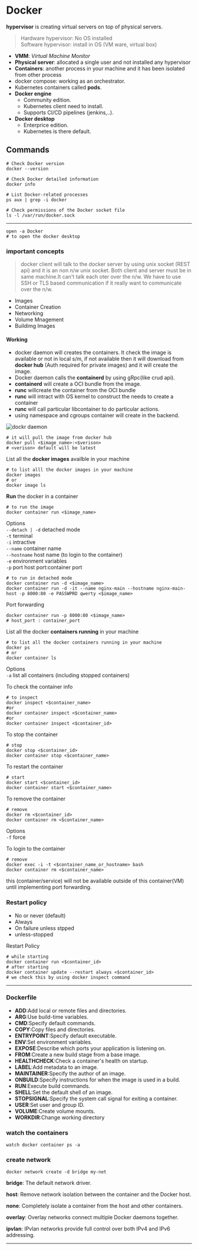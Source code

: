 # Docker

**hypervisor** is creating virtual servers on top of physical servers.  
> Hardware hypervisor: No OS installed  
Software hypervisor: install in OS (VM ware, virtual box)  

- **VMM**: *Virtual Machine Monitor*
- **Physical server**: allocated a single user and not installed any hypervisor  
- **Containers**: another process in your machine and it has been isolated from other process
- docker compose: working as an orchestrator.  
- Kubernetes containers called **pods**.  
- **Docker engine**  
  - Community edition.  
  - Kubernetes client need to install.  
  - Supports CI/CD pipelines (jenkins,..).  
- **Docker desktop**  
  - Enterprice edition.
  - Kubernetes is there default.

## Commands

```shell
# Check Docker version
docker --version

# Check Docker detailed information
docker info

# List Docker-related processes
ps aux | grep -i docker

# Check permissions of the Docker socket file
ls -l /var/run/docker.sock
```  

---

```shell
open -a Docker
# to open the docker desktop
```  

### important concepts

> docker client will talk to the docker server by using unix socket (REST api) and it is an non n/w unix socket. Both client and server must be in same machine.It can't talk each oter over the n/w. We have to use SSH or TLS based communication if it really want to communicate over the n/w.  

- Images
- Container Creation
- Networking
- Volume Mnagement
- Buildimg Images  

#### Working

- docker daemon will creates the containers. It check the image is available or not in local s/m, if not available then it will download from **docker hub** (Auth required for private images) and it will create the image.  
- Docker daemon calls the **containerd** by using gRpc(like crud api).  
- **containerd** will create a OCI bundle from the image.
- **runc** willcreate the container from the OCI bundle
- **runc** will intract with OS kernel to construct the needs to create a container
- **runc** will call particular libcontainer to do particular actions.  
- using namespace and cgroups container will create in the backend.  

![dockr daemon](./Screenshot%202024-06-20%20at%203.28.36 PM.png)

```shell
# it will pull the image from docker hub
docker pull <$image_name>:<$verison>
# <verison> default will be latest
```  

List all the **docker images** availble in your machine

```shell
# to list alll the docker images in your machine
docker images
# or
docker image ls
```  

**Run** the docker in a container

```shell
# to run the image
docker container run <$image_name>
```  

Options  
`--detach | -d` detached mode  
`-t` terminal  
`-i` intractive  
`--name` container name  
`--hostname` host name (to login to the container)  
`-e` environment variables  
`-p` port host port:container port  

```shell
# to run in detached mode
docker container run -d <$image_name>
docker container run -d -it --name nginx-main --hostname nginx-main-host -p 8000:80 -e PASSWPRD qwerty <$image_name>
```  

Port forwarding

```shell
docker container run -p 8000:80 <$image_name>
# host_port : container_port  
```  

List all the docker **containers running** in your machine

```shell
# to list all the docker containers running in your machine
docker ps
# or
docker container ls
```  

Options  
`-a` list all containers (including stopped containers)

To check the container info

```shell
# to inspect
docker inspect <$container_name>
#or
docker container inspect <$container_name>
#or
docker container inspect <$container_id>
```  

To stop the container

```shell
# stop
docker stop <$container_id>
docker container stop <$container_name>
```  

To restart the container

```shell
# start
docker start <$container_id>
docker container start <$container_name>
```  

To remove the container

```shell
# remove
docker rm <$container_id>
docker container rm <$container_name>
```  

Options  
`-f` force

To login to the container

```shell
# remove
docker exec -i -t <$container_name_or_hostname> bash
docker container rm <$container_name>
```  

this (container/service) will not be available outside of this container(VM) until implementing port forwarding.

### Restart policy

- No or never (default)
- Always
- On failure unless stpped
- unless-stopped

Restart Policy

```shell
# while starting
docker container run <$container_id>
# after starting
docker container update --restart always <$container_id>
# we check this by using docker inspect command
```  

---

### Dockerfile

- **ADD**:Add local or remote files and directories.  
- **ARG**:Use build-time variables.  
- **CMD**:Specify default commands.  
- **COPY**:Copy files and directories.  
- **ENTRYPOINT**:Specify default executable.  
- **ENV**:Set environment variables.  
- **EXPOSE**:Describe which ports your application is listening on.  
- **FROM**:Create a new build stage from a base image.  
- **HEALTHCHECK**:Check a container's health on startup.  
- **LABEL**:Add metadata to an image.  
- **MAINTAINER**:Specify the author of an image.  
- **ONBUILD**:Specify instructions for when the image is used in a   build.
- **RUN**:Execute build commands.  
- **SHELL**:Set the default shell of an image.  
- **STOPSIGNAL**:Specify the system call signal for exiting a   container.
- **USER**:Set user and group ID.  
- **VOLUME**:Create volume mounts.  
- **WORKDIR**:Change working directory

### watch the containers

```shell
watch docker container ps -a
```  

### create network

```shell
docker network create -d bridge my-net
```  

**bridge**: The default network driver.  

**host**: Remove network isolation between the container and the Docker host.  

**none**: Completely isolate a container from the host and other containers.  

**overlay**: Overlay networks connect multiple Docker daemons together.

**ipvlan**: IPvlan networks provide full control over both IPv4 and IPv6 addressing.  

---
